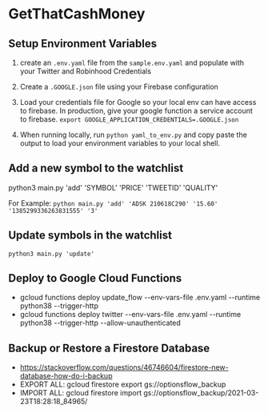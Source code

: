# GetThatCashMoney

## Setup Environment Variables
1. create an `.env.yaml` file from the `sample.env.yaml` and populate with your Twitter and Robinhood Credentials
2. Create a `.GOOGLE.json` file using your Firebase configuration
3. Load your credentials file for Google so your local env can have access to firebase.  In production, give your google function a service account to firebase.
```export GOOGLE_APPLICATION_CREDENTIALS=.GOOGLE.json```

4. When running locally, run `python yaml_to_env.py` and copy paste the output to load your environment variables to your local shell.

## Add a new symbol to the watchlist
python3 main.py 'add' 'SYMBOL' 'PRICE' 'TWEETID' 'QUALITY'

For Example: 
```python main.py 'add' 'ADSK 210618C290' '15.60' '1385299336263831555' '3' ```

## Update symbols in the watchlist
```python3 main.py 'update'```

## Deploy to Google Cloud Functions
- gcloud functions deploy update_flow --env-vars-file .env.yaml --runtime python38 --trigger-http
- gcloud functions deploy twitter --env-vars-file .env.yaml --runtime python38 --trigger-http --allow-unauthenticated

## Backup or Restore a Firestore Database
- https://stackoverflow.com/questions/46746604/firestore-new-database-how-do-i-backup
-   EXPORT ALL: gcloud firestore export gs://optionsflow_backup
-   IMPORT ALL: gcloud firestore import gs://optionsflow_backup/2021-03-23T18:28:18_84965/ 

